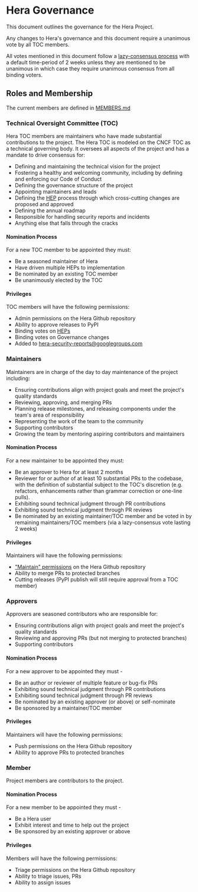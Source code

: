 # Hera Governance

This document outlines the governance for the Hera Project.

Any changes to Hera's governance and this document require a unanimous vote by all TOC members.

All votes mentioned in this document follow a [lazy-consensus process](https://medlabboulder.gitlab.io/democraticmediums/mediums/lazy_consensus/) with a default time-period of 2 weeks unless they are mentioned to be unanimous in which case they require unanimous consensus from all binding voters.

## Roles and Membership

The current members are defined in [MEMBERS.md](MEMBERS.md)

### Technical Oversight Committee (TOC)

Hera TOC members are maintainers who have made substantial contributions to the project. The Hera TOC is modeled on the CNCF TOC as a technical governing body. It oversees all aspects of the project and has a mandate to drive consensus for:

- Defining and maintaining the technical vision for the project
- Fostering a healthy and welcoming community, including by defining and enforcing our Code of Conduct
- Defining the governance structure of the project
- Appointing maintainers and leads
- Defining the [HEP](proposals/README.md) process through which cross-cutting changes are proposed and approved
- Defining the annual roadmap
- Responsible for handling security reports and incidents
- Anything else that falls through the cracks

#### Nomination Process

For a new TOC member to be appointed they must:

- Be a seasoned maintainer of Hera
- Have driven multiple HEPs to implementation
- Be nominated by an existing TOC member
- Be unanimously elected by the TOC

#### Privileges

TOC members will have the following permissions:
- Admin permissions on the Hera Github repository
- Ability to approve releases to PyPI
- Binding votes on [HEPs](proposals/README.md)
- Binding votes on Governance changes
- Added to hera-security-reports@googlegroups.com

### Maintainers

Maintainers are in charge of the day to day maintenance of the project including:

- Ensuring contributions align with project goals and meet the project's quality standards
- Reviewing, approving, and merging PRs
- Planning release milestones, and releasing components under the team's area of responsibility
- Representing the work of the team to the community
- Supporting contributors
- Growing the team by mentoring aspiring contributors and maintainers

#### Nomination Process

For a new maintainer to be appointed they must:

- Be an approver to Hera for at least 2 months
- Reviewer for or author of at least 10 substantial PRs to the codebase, with the definition of substantial subject to the TOC's discretion (e.g. refactors, enhancements rather than grammar correction or one-line pulls).
- Exhibiting sound technical judgment through PR contributions
- Exhibiting sound technical judgment through PR reviews
- Be nominated by an existing maintainer/TOC member and be voted in by remaining maintainers/TOC members (via a lazy-consensus vote lasting 2 weeks)

#### Privileges

Maintainers will have the following permissions:
- ["Maintain" permissions](https://docs.github.com/en/organizations/managing-user-access-to-your-organizations-repositories/managing-repository-roles/repository-roles-for-an-organization#permissions-for-each-role) on the Hera Github repository
- Ability to merge PRs to protected branches
- Cutting releases (PyPI publish will still require approval from a TOC member)

### Approvers

Approvers are seasoned contributors who are responsible for:

- Ensuring contributions align with project goals and meet the project's quality standards
- Reviewing and approving PRs (but not merging to protected branches)
- Supporting contributors

#### Nomination Process

For a new approver to be appointed they must -

- Be an author or reviewer of multiple feature or bug-fix PRs
- Exhibiting sound technical judgment through PR contributions
- Exhibiting sound technical judgment through PR reviews
- Be nominated by an existing approver (or above) or self-nominate
- Be sponsored by a maintainer/TOC member

#### Privileges

Maintainers will have the following permissions:
- Push permissions on the Hera Github repository
- Ability to approve PRs to protected branches

### Member

Project members are contributors to the project.

#### Nomination Process

For a new member to be appointed they must -

- Be a Hera user
- Exhibit interest and time to help out the project
- Be sponsored by an existing approver or above

#### Privileges

Members will have the following permissions:
- Triage permissions on the Hera Github repository
- Ability to triage issues, PRs
- Ability to assign issues
